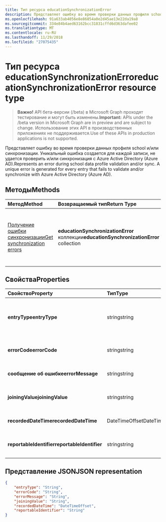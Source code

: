 ```yaml
---
title: Тип ресурса educationSynchronizationError
description: Представляет ошибку во время проверки данных профиля school и/или синхронизации. Уникальный ошибка создается для каждой записи, не удается проверить и/или синхронизация с Azure Active Directory (Azure AD).
ms.openlocfilehash: 91a633ab4056e8e86854a0e2d45ae13e22da19a8
ms.sourcegitcommit: 334e84b4aed63162bcc31831cffd6d363dafee02
ms.translationtype: MT
ms.contentlocale: ru-RU
ms.lasthandoff: 11/29/2018
ms.locfileid: "27075435"
---
```

# <a name="educationsynchronizationerror-resource-type"></a><span data-ttu-id="a10f4-103">Тип ресурса educationSynchronizationError</span><span class="sxs-lookup"><span data-stu-id="a10f4-103">educationSynchronizationError resource type</span></span>

> <span data-ttu-id="a10f4-104">**Важно!** API бета-версии (/beta) в Microsoft Graph проходят тестирование и могут быть изменены.</span><span class="sxs-lookup"><span data-stu-id="a10f4-104">**Important:** APIs under the /beta version in Microsoft Graph are in preview and are subject to change.</span></span> <span data-ttu-id="a10f4-105">Использование этих API в производственных приложениях не поддерживается.</span><span class="sxs-lookup"><span data-stu-id="a10f4-105">Use of these APIs in production applications is not supported.</span></span>

<span data-ttu-id="a10f4-106">Представляет ошибку во время проверки данных профиля school и/или синхронизации. Уникальный ошибка создается для каждой записи, не удается проверить и/или синхронизация с Azure Active Directory (Azure AD).</span><span class="sxs-lookup"><span data-stu-id="a10f4-106">Represents an error during school data profile validation and/or sync. A unique error is generated for every entry that fails to validate and/or synchronize with Azure Active Directory (Azure AD).</span></span>

## <a name="methods"></a><span data-ttu-id="a10f4-107">Методы</span><span class="sxs-lookup"><span data-stu-id="a10f4-107">Methods</span></span>

| <span data-ttu-id="a10f4-108">Метод</span><span class="sxs-lookup"><span data-stu-id="a10f4-108">Method</span></span> | <span data-ttu-id="a10f4-109">Возвращаемый тип</span><span class="sxs-lookup"><span data-stu-id="a10f4-109">Return Type</span></span> | <span data-ttu-id="a10f4-110">Описание</span><span class="sxs-lookup"><span data-stu-id="a10f4-110">Description</span></span> |
|:-|:-|:-|
| [<span data-ttu-id="a10f4-111">Получение ошибки синхронизации</span><span class="sxs-lookup"><span data-stu-id="a10f4-111">Get synchronization errors</span></span>](../api/educationsynchronizationerrors-get.md) | <span data-ttu-id="a10f4-112">**educationSynchronizationError** коллекции</span><span class="sxs-lookup"><span data-stu-id="a10f4-112">**educationSynchronizationError** collection</span></span>| <span data-ttu-id="a10f4-113">Возвращает список ошибок синхронизации службы, связанные с профилем.</span><span class="sxs-lookup"><span data-stu-id="a10f4-113">Returns the list of synchronization errors associated with a profile.</span></span> |

## <a name="properties"></a><span data-ttu-id="a10f4-114">Свойства</span><span class="sxs-lookup"><span data-stu-id="a10f4-114">Properties</span></span>

| <span data-ttu-id="a10f4-115">Свойство</span><span class="sxs-lookup"><span data-stu-id="a10f4-115">Property</span></span> | <span data-ttu-id="a10f4-116">Тип</span><span class="sxs-lookup"><span data-stu-id="a10f4-116">Type</span></span> | <span data-ttu-id="a10f4-117">Description</span><span class="sxs-lookup"><span data-stu-id="a10f4-117">Description</span></span> |
|:-|:-|:-|
| <span data-ttu-id="a10f4-118">**entryType**</span><span class="sxs-lookup"><span data-stu-id="a10f4-118">**entryType**</span></span> | <span data-ttu-id="a10f4-119">string</span><span class="sxs-lookup"><span data-stu-id="a10f4-119">string</span></span> |  <span data-ttu-id="a10f4-120">Представляет сущности синхронизации (школа, раздел, учебы, преподаватель).</span><span class="sxs-lookup"><span data-stu-id="a10f4-120">Represents the sync entity (school, section, student, teacher).</span></span>       |
| <span data-ttu-id="a10f4-121">**errorCode**</span><span class="sxs-lookup"><span data-stu-id="a10f4-121">**errorCode**</span></span> | <span data-ttu-id="a10f4-122">string</span><span class="sxs-lookup"><span data-stu-id="a10f4-122">string</span></span> |  <span data-ttu-id="a10f4-123">Представляет код ошибки для этой ошибки.</span><span class="sxs-lookup"><span data-stu-id="a10f4-123">Represents the error code for this error.</span></span>         |
| <span data-ttu-id="a10f4-124">**сообщение об ошибке**</span><span class="sxs-lookup"><span data-stu-id="a10f4-124">**errorMessage**</span></span> | <span data-ttu-id="a10f4-125">string</span><span class="sxs-lookup"><span data-stu-id="a10f4-125">string</span></span> |  <span data-ttu-id="a10f4-126">Содержит описание ошибки.</span><span class="sxs-lookup"><span data-stu-id="a10f4-126">Contains a description of the error.</span></span>        |
| <span data-ttu-id="a10f4-127">**joiningValue**</span><span class="sxs-lookup"><span data-stu-id="a10f4-127">**joiningValue**</span></span> | <span data-ttu-id="a10f4-128">string</span><span class="sxs-lookup"><span data-stu-id="a10f4-128">string</span></span> |  <span data-ttu-id="a10f4-129">Уникальный идентификатор для записи.</span><span class="sxs-lookup"><span data-stu-id="a10f4-129">The unique identifier for the entry.</span></span>         |
| <span data-ttu-id="a10f4-130">**recordedDateTime**</span><span class="sxs-lookup"><span data-stu-id="a10f4-130">**recordedDateTime**</span></span> | <span data-ttu-id="a10f4-131">DateTimeOffset</span><span class="sxs-lookup"><span data-stu-id="a10f4-131">DateTimeOffset</span></span> | <span data-ttu-id="a10f4-132">Время возникновения этой ошибки.</span><span class="sxs-lookup"><span data-stu-id="a10f4-132">The time of occurrence of this error.</span></span>         |
| <span data-ttu-id="a10f4-133">**reportableIdentifier**</span><span class="sxs-lookup"><span data-stu-id="a10f4-133">**reportableIdentifier**</span></span> | <span data-ttu-id="a10f4-134">string</span><span class="sxs-lookup"><span data-stu-id="a10f4-134">string</span></span> | <span data-ttu-id="a10f4-135">Идентификатор элемента в этой записи об ошибках.</span><span class="sxs-lookup"><span data-stu-id="a10f4-135">The identifier of this error entry.</span></span>       |

## <a name="json-representation"></a><span data-ttu-id="a10f4-136">Представление JSON</span><span class="sxs-lookup"><span data-stu-id="a10f4-136">JSON representation</span></span>
<!-- {
  "blockType": "resource",
  "optionalProperties": [

  ],
  "@odata.type": "#microsoft.graph.educationSynchronizationError"
}-->

```json
{
    "entryType": "String",
    "errorCode": "String",
    "errorMessage": "String",
    "joiningValue": "String",
    "recordedDateTime": "DateTimeOffset",
    "reportableIdentifier": "String"
}
```
